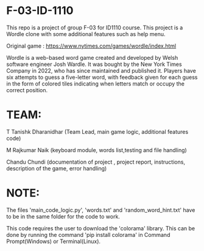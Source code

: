 # F-03-ID-1110
This repo is a project of group F-03 for ID1110 course. This project is a Wordle clone with some additional features such as help menu.

Original game : https://www.nytimes.com/games/wordle/index.html

Wordle is a web-based word game created and developed by Welsh software engineer Josh Wardle.
It was bought by the New York Times Company in 2022, who has since maintained and published it.
Players have six attempts to guess a five-letter word, with feedback given for each guess in the form of colored tiles indicating when letters match or occupy the correct position.

# TEAM: 

T Tanishk Dharanidhar (Team Lead, main game logic, additional features code)

M Rajkumar Naik (keyboard module, words list,testing and file handling)
     
Chandu Chundi (documentation of project , project report, instructions, description of the game, error handling)

# NOTE: 
The files 'main_code_logic.py', 'words.txt' and 'random_word_hint.txt' have to be in the same folder for the code to work.

This code requires the user to download the 'colorama' library. This can be done by running the command 'pip install colorama' in Command Prompt(Windows) or Terminal(Linux).
